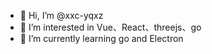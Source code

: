 - 👋 Hi, I’m @xxc-yqxz
- 👀 I’m interested in Vue、React、threejs、go
- 🌱 I’m currently learning go and Electron
